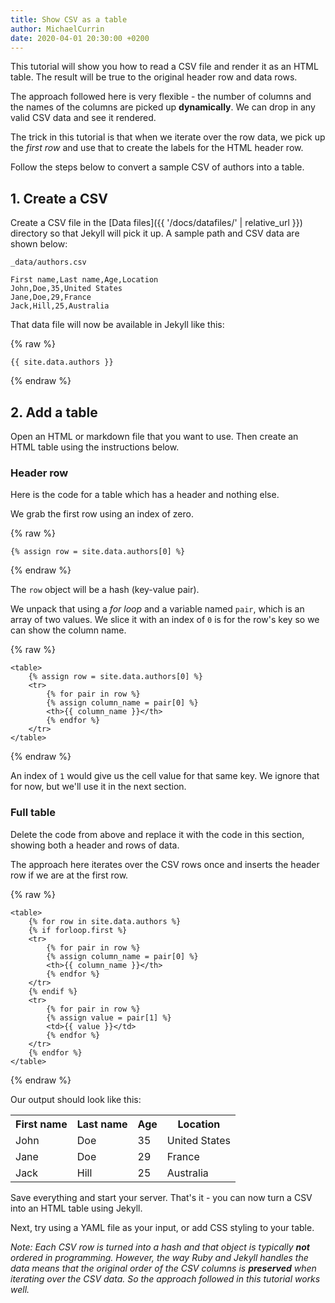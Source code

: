 ```yaml
---
title: Show CSV as a table
author: MichaelCurrin
date: 2020-04-01 20:30:00 +0200
---
```


This tutorial will show you how to read a CSV file and render it as an HTML table. The result will be true to the original header row and data rows.

The approach followed here is very flexible - the number of columns and the names of the columns are picked up **dynamically**. We can drop in any valid CSV data and see it rendered.

The trick in this tutorial is that when we iterate over the row data, we pick up the _first row_ and use that to create the labels for the HTML header row.

Follow the steps below to convert a sample CSV of authors into a table.


## 1. Create a CSV

Create a CSV file in the [Data files]({{ '/docs/datafiles/' | relative_url }}) directory so that Jekyll will pick it up. A sample path and CSV data are shown below:

`_data/authors.csv`

```
First name,Last name,Age,Location
John,Doe,35,United States
Jane,Doe,29,France
Jack,Hill,25,Australia
```

That data file will now be available in Jekyll like this:

{% raw %}
```
{{ site.data.authors }}
```
{% endraw %}


## 2. Add a table

Open an HTML or markdown file that you want to use. Then create an HTML table using the instructions below.

### Header row

Here is the code for a table which has a header and nothing else.

We grab the first row using an index of zero.

{% raw %}
```
{% assign row = site.data.authors[0] %}
```
{% endraw %}

The `row` object will be a hash (key-value pair).

We unpack that using a _for loop_ and a variable named `pair`, which is an array of two values. We slice it with an index of `0` is for the row's key so we can show the column name.

{% raw %}
```
<table>
    {% assign row = site.data.authors[0] %}
    <tr>
        {% for pair in row %}
        {% assign column_name = pair[0] %}
        <th>{{ column_name }}</th>
        {% endfor %}
    </tr>
</table>
```
{% endraw %}

An index of `1` would give us the cell value for that same key. We ignore that for now, but we'll use it in the next section.

### Full table

Delete the code from above and replace it with the code in this section, showing both a header and rows of data.

The approach here iterates over the CSV rows once and inserts the header row if we are at the first row.

{% raw %}
```
<table>
    {% for row in site.data.authors %}
    {% if forloop.first %}
    <tr>
        {% for pair in row %}
        {% assign column_name = pair[0] %}
        <th>{{ column_name }}</th>
        {% endfor %}
    </tr>
    {% endif %}
    <tr>
        {% for pair in row %}
        {% assign value = pair[1] %}
        <td>{{ value }}</td>
        {% endfor %}
    </tr>
    {% endfor %}
</table>
```
{% endraw %}


Our output should look like this:


<table>
    <tr>
        <th>First name</th>
        <th>Last name</th>
        <th>Age</th>
        <th>Location</th>
    </tr>
    <tr>
        <td>John</td>
        <td>Doe</td>
        <td>35</td>
        <td>United States</td>
    </tr>
    <tr>
        <td>Jane</td>
        <td>Doe</td>
        <td>29</td>
        <td>France</td>
    </tr>
    <tr>
        <td>Jack</td>
        <td>Hill</td>
        <td>25</td>
        <td>Australia</td>
    </tr>
</table>

Save everything and start your server. That's it - you can now turn a CSV into an HTML table using Jekyll.

Next, try using a YAML file as your input, or add CSS styling to your table.

_Note: Each CSV row is turned into a hash and that object is typically **not** ordered in programming. However, the way Ruby and Jekyll handles the data means that the original order of the CSV columns is **preserved** when iterating over the CSV data. So the approach followed in this tutorial works well._

